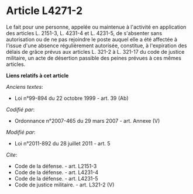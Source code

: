# Article L4271-2

Le fait pour une personne, appelée ou maintenue à l'activité en application des articles L. 2151-3, L. 4231-4 et L. 4231-5,
de s'absenter sans autorisation ou de ne pas rejoindre le poste auquel elle a été affectée à l'issue d'une absence
régulièrement autorisée, constitue, à l'expiration des délais de grâce prévus aux articles L. 321-2 à L. 321-17 du code de
justice militaire, un acte de désertion passible des peines prévues à ces mêmes articles.

**Liens relatifs à cet article**

_Anciens textes_:

  - Loi n°99-894 du 22 octobre 1999 - art. 39 (Ab)

_Codifié par_:

  - Ordonnance n°2007-465 du 29 mars 2007 - art. Annexe (V)

_Modifié par_:

  - Loi n°2011-892 du 28 juillet 2011 - art. 5

_Cite_:

  - Code de la défense. - art. L2151-3
  - Code de la défense. - art. L4231-4
  - Code de la défense. - art. L4231-5
  - Code de justice militaire. - art. L321-2 (V)
